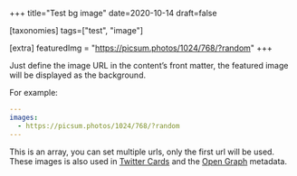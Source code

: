 +++
title="Test bg image"
date=2020-10-14
draft=false

[taxonomies]
tags=["test", "image"]

[extra]
featuredImg = "https://picsum.photos/1024/768/?random"
+++

Just define the image URL in the content’s front matter, the featured image will be displayed as the background. 

For example:

```yaml
---
images:
  - https://picsum.photos/1024/768/?random
---
```

This is an array, you can set multiple urls, only the first url will be used. These images is also used in [Twitter Cards](https://developer.twitter.com/en/docs/tweets/optimize-with-cards/guides/getting-started.html) and the [Open Graph](http://ogp.me/) metadata.
